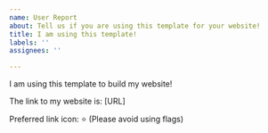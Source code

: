 ```yaml
---
name: User Report
about: Tell us if you are using this template for your website!
title: I am using this template!
labels: ''
assignees: ''

---
```


I am using this template to build my website!

The link to my website is: [URL]

Preferred link icon: :star: (Please avoid using flags)
